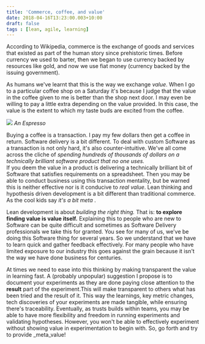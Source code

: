 ```yaml
---
title: 'Commerce, coffee, and value'
date: 2018-04-16T13:23:00.003+10:00
draft: false
tags : [lean, agile, learning]
---
```


According to Wikipedia, commerce is the exchange of goods and services that existed as part of the human story since prehistoric times. Before currency we used to barter, then we began to use currency backed by resources like gold, and now we use fiat money (currency backed by the issuing government).  
  
As humans we've learnt that this is the way we exchange _value_. When I go to a particular coffee shop on a Saturday it's because I judge that the value in the coffee given to me is better than the shop next door. I may even be willing to pay a little extra depending on the value provided. In this case, the value is the extent to which my taste buds are excited from the coffee.  

[![](https://4.bp.blogspot.com/-mH_gegJo07w/WtQXKlRNSdI/AAAAAAAARdw/5z-m2cWNDPYHQVshWQw0NqfdTTyR5whdACLcBGAs/s320/DUFMiLDXcAEytUs%255B1%255D.jpg)](https://4.bp.blogspot.com/-mH_gegJo07w/WtQXKlRNSdI/AAAAAAAARdw/5z-m2cWNDPYHQVshWQw0NqfdTTyR5whdACLcBGAs/s1600/DUFMiLDXcAEytUs%255B1%255D.jpg)
*An Espresso*

Buying a coffee is a transaction. I pay my few dollars then get a coffee in return. Software delivery is a bit different. To deal with custom Software as a transaction is not only hard, it's also counter-intuitive. We've all come across the cliche of _spending hundreds of thousands of dollars on a technically brilliant software product that no one uses._  
If you deem the value in a product is delivering a technically brilliant bit of Software that satisfies requirements on a spreadsheet. Then you may be able to conduct business using this transaction mentality, but be warned this is neither effective nor is it conducive to _real value_. Lean thinking and hypothesis driven development is a bit different than traditional commerce. As the cool kids say _it's_ _a bit meta_ .  
  
Lean development is about _building the right thing._ That is: **to explore finding value is value itself.** Explaining this to people who are new to Software can be quite difficult and sometimes as Software Delivery professionals we take this for granted. You see for many of us, we've be doing this Software thing for several years. So we understand that we have to learn quick and gather feedback effectively. For many people who have limited exposure to our industry this goes against the grain because it isn't the way we have done business for centuries.  
  
At times we need to ease into this thinking by making transparent the value in learning fast. A (probably unpopular) suggestion I propose is to document your experiments as they are done paying close attention to the **result** part of the experiment.This will make transparent to others what has been tried and the result of it. This way the learnings, key metric changes, tech discoveries of your experiments are made tangible, while ensuring there's traceability. Eventually, as trusts builds within teams, you may be able to have more flexibility and freedom in running experiments and validating hypotheses. However, you won't be able to effectively experiment without showing value in experimentation to begin with. So, go forth and try to provide _meta_value!